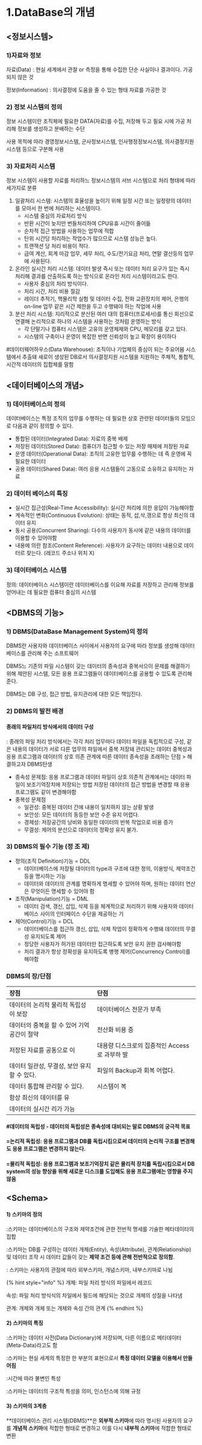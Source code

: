 # 1.DataBase의 개념

## &lt;정보시스템&gt;

### 1\)자료와 정보

자료\(Data\) : 현실 세계에서 관찰 or 측정을 통해 수집한 단순 사실이나 결과이다.  가공되지 않은 것

정보\(Information\) : 의사결정에 도움을 줄 수 있는 형태 자료를 가공한 것

### 2\) 정보 시스템의 정의

정보 시스템이란 조직체에 필요한 DATA\(자료\)를 수집, 저장해 두고 필요 시에 가공 처리해 정보를 생성하고 분배하는 수단

사용 목적에 따라 경영정보시스템, 군사정보시스템, 인사행정정보시스템, 의사결정지원시스템 등으로 구분해 사용

### 3\) 자료처리 시스템

정보 시스템이 사용할 자료를 처리하느 정보시스템의 서브 시스템으로 처리 형태에 따라 세가지로 분류

1. 일괄처리 시스템: 시스템의 효율성을 높이기 위해 일정 시간 또는 일정량의 데이터를 모아서 한 번에 처리하는 시스템이다.
   * 시스템 중심의 자료처리 방식
   * 반환 시간이 늦지만 번들처리하여 CPU유휴 시간이 줄어듦
   * 순차적 접근 방법을 사용하는 업무에 적합
   * 탄위 시간당 처리하는 작업수가 많으므로 시스템 성능은 높다.
   * 트랜잭션 당 처리 비용이 적다.
   * 급여 계산, 회계 마감 업무, 세무 처리, 수도/전기요금 처리, 연말 결산등의 업무에 사용된다.
2. 온라인 실시간 처리 시스템: 데이터 발생 즉시 또는 데이터 처리 요구가 있는 즉시 처리해 결과를 산출하도록 하는 방식으로 온라인 처리 시스템이라고도 한다.
   * 사용자 중심의 처리 방식이다.
   * 처리 시간, 처리 비용 절감
   * 레이더 추적기, 핵물리학 실험 및 데이터 수집, 전화 교환장치의 제어, 은행의 on-line 업무 같은 시간 제한을 두고 수행돼야 하는 작업에 사용 
3. 분산 처리 시스템: 지리적으로 분산된 여러 대의 컴퓨터\(프로세서\)를 통신 회선으로 연결해 논리적으로 하나의 시스템을 사용하는 것처럼 운영하는 방식
   * 각 단말기나 컴퓨터 시스템은 고유의 운영체제와 CPU, 메모리를 갖고 있다.
   * 시스템의 구축이나 운영이 복잡한  반면 신뢰성이 높고 확장이 용이하다

\#데이터웨어하우스\(Data Warehouse\): 조직이나 기업체의 중심이 되는 주요어붐 시스템에서 추출돼 새로이 생성된 DB로서 의사결정지원 시스템을 지원하는 주체적, 통합적, 시간적 데이터의 집합체를 말함

## &lt;데이터베이스의 개념&gt;

### 1\) 데이터베이스의 정의

데이터베이스는 특정 조직의 업무를 수행하는 데 필요한 상호 관련된 데이터들의 모임으로 다음과 같이 정의할 수 있다.

* 통합된 데이터\(Integrated Data\): 자료의 중복 배제
* 저장된 데이터\(Stored Data\): 컴퓨더가 접근할 수 있는 저장 매체에 저장된 자료
* 운영 데이터\(Operational Data\): 조직의 고유한 업무를 수행하는 데 즉 운영에 꼭 필요한 데이터
* 공용 데이터\(Shared Data\): 여러 응용 시스템들이 고동으로 소유하고 유지하는 자료

### 2\) 데이터 베이스의 특징

* 실시간 접근성\(Real-Time Accessibility\): 실시간 처리에 의한 응답이 가능해야함
* 계속적인 변화\(Continuous Evolution\): 상태는 동적, 삽,삭,갱으로 항상 최신의 데이터 유지
* 동시 공용\(Concurrent Sharing\): 다수의 사용자가 동시에 같은 내용의 데이터를 이용할 수 있어야함
* 내용에 의란 참조\(Content Reference\): 사용자가 요구하는 데이터 내용으로 데이터르 찾는다. \(레코드 주소나 위치 X\)

### 3\) 데이터베이스 시스템

정의: 데이터베이스 시스템이란 데이터베이스를 이요해 자료를 저장하고 관리해 정보를 얻어내는 데 필요한 컴퓨터 중심의 시스템 

## &lt;DBMS의 기능&gt;

### 1\) DBMS\(DataBase Management System\)의 정의

DBMS란 사용자와 데이터베이스 사이에서 사용자의 요구에 따라 정보를 생성해 데이터베이스를 관리해 주는 소프트웨어

DBMS느 기존의 파일 시스템이 갖는 데이터의 종속성과 중복서으이 문제를 해결하기 위해 제안된 시스템, 모든 응용 프로그램들이 데이터베이스를 공용할 수 있도록 관리해 준다.

DBMS는 DB 구성, 접근 방법, 유지관리에 대한 모든 책임진다.

### 2\) DBMS의 발전 배경

#### 종래의 파일처리 방식에서의 데이터 구성

: 종래의 파일 처리 방식에서는 각각 처리 업무마다 데이터 파일을 독립적으로 구성, 같은 내용의 데이터가 서로 다른 업무의 파일에서 중복 저장돼 관리되는 데이터 중복성과 응용 프로그램과 데이터의 상호 의존 관계에 따른 데이터 종속성을 초래하는 단점 &gt; 해결하고자 DBMS탄생

* 종속성 문제점: 응용 프로그램과 데이터 파일이 상호 의존적 관계에서는 데이터 파일이 보조기억장치에 저장되는 방법 저장된 데이터의 접근 방법을 변경할 때 응용 프로그램도 같이 변경해야함
* 중복성 문제점
  * 일관성: 중복된 데이터 간에 내용이 일치하지 않는 상황 발생
  * 보안성: 모든 데이터의 동등한 보안 수준 유지 어렵다.
  * 경제성: 저장공간의 낭비와 동일한 데이터의 반복 작업으로 비용 증가 
  * 무결성: 제어의 분산으로 데이터의 정확성 유지 불가.

### 3\) DBMS의 필수 기능 \(정 조 제\)

* 정의\(조직 Definition\)기능 = DDL
  * 데이터베이스에 저장될 데이터의 type과 구조에 대한 정의, 이용방식, 제약조건등을 명시하는 기능
  * 데이터와 데이터의 관계를 명확하게 명세할 수 있어야 하며, 원하는 데이터 연산은 무엇이든 명세할 수 있어야 함
* 조작\(Manipulation\)기능 = DML
  * 데이터 검색, 갱신, 삽입, 삭제 등을 체계적으로 처리하기 위해 사용자와 데이터베이스 사이의 인터페이스 수단을 제공하는 기
* 제어\(Control\)기능  = DCL
  * 데이터베이스를 접근하 갱신, 삽입, 삭제 작업이 정확하게 수행돼 데이터의 무결성 유지되도록 제어
  * 정당한 사용자가 허가된 데이터만 접근하도록 보안 유지 권한 검사해야함
  * 처리 결과가 항상 정확성을 유지하도록 병행 제어\(Concurrency Control\)를 해야함

### DBMS의 장/단점

| 장점 | 단점 |
| :--- | :--- |
| 데이터의 논리적 물리적 독립성이 보장 | 데이터베이스 전문가 부족 |
| 데이터의 중복을 할 수 있어 기억공간이 절약 | 전산화 비용 증 |
| 저장된 자료를 공동으로 이 | 대용량 디스크로의 집중적인 Access로 과부하 발 |
| 데이터 일관성, 무결성, 보안 유지할 수 있다. | 파일의 Backup과 회복 어렵다. |
| 데이터 통합해 관리할 수 있다. | 시스템이 복 |
| 항상 최신의 데이터를 유 |  |
| 데이터의 실시간 리가 가능 |  |

#### \#데이터의 독립성 - 데이터의 독립성은 종속성에 대비되는 말로 DBMS의 궁극적 목표

#### =논리적 독립성: 응용 프로그램과 DB를 독립시킴으로써 데이터의 논리적 구조를 변경해도  응용 프로그램은 변경하지 않는다. 

#### =물리적 독립성: 응용 프로그램과 보조기억장치 같은 물리적 장치를 독립시킴으로서 DB system의 성능 향상을 위해 새로운 디스크를 도입해도 응용 프로그램에는 영향을 주지 않음



## &lt;Schema&gt;

#### 1\) 스키마의 정의

:스키마는 데이터베이스의 구조와 제약조건에 관한 전반적 명세를 기술한 메타데이타의 집합

:스키마는 DB를 구성하는 데이터 개체\(Entity\), 속성\(Attribute\), 관계\(Relationship\) 및 데이터 조작 시 데이터 값들이 갖는 **제약 조건 등에 관해 전반적으로 정의함**.

: 스키마는 사용자의 관점에 따라 외부스키마, 개념스키마, 내부스키마로 나뉨

{% hint style="info" %}
개체: 파일 처리 방식의 파일에서 레코드

속성: 파일 처리 방식식의 차일에서 필드에 해당되는 것으로 개체의 성질을 나타냄

관계: 개체와 개체 또는 개체와 속성 간의 관계
{% endhint %}

#### 2\) 스키마의 특징

:스키마는 데이터 사전\(Data Dictionary\)에 저장되며, 다른 이름으로 메타데이터\(Meta-Data\)라고도 함

:스키마는 현실 세계의 특정한 한 부분의 표현으로서 **특정 데이터 모델을 이용해서 만들어짐**

:시간에 따라 불변인 특성

:스키마는 데이터의 구조적 특성을 의미, 인스턴스에 의해 규정

#### 3\) 스키마의 3계층

**데이터베이스 관리 시스템\(DBMS\)**은 **외부적 스키마**에 따라 명시된 사용자의 요구를 **개념적 스키마**에 적합한 형태로 변경하고 이를 다시 **내부적 스키마**에 적합한 형태로 변환



